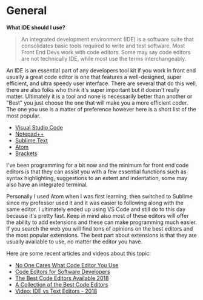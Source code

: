 # General

**What IDE should I use?**

> An integrated development environment (IDE) is a software suite that consolidates basic tools required to write and test software. Most Front End Devs work with code editors. Some may say code editors are not technically IDE, while most use the terms interchangeably.

An IDE is an essential part of any developers tool kit if you work in front end usually a great code editor is one that features a well-designed, super efficient, and ultra speedy user interface. There are several that do this well, there are also folks who think it's super important but it doesn't really matter. Ultimately it is a tool and none is necessarily better than another or "Best" you just choose the one that will make you a more efficient coder. The one you use is a matter of preference however here is a short list of the most popular.

-   [Visual Studio Code](https://notepad-plus-plus.org/download/v6.9.2.html)
-   [Notepad++](https://notepad-plus-plus.org/download/v6.9.2.html)
-   [Sublime Text](https://notepad-plus-plus.org/download/v6.9.2.html)
-   [Atom](https://atom.io/)
-   [Brackets](http://brackets.io/)

I've been programming for a bit now and the minimum for front end code editors is that they can assist you with a few essential functions such as syntax highlighting, suggestions to an extent and indentation, some may also have an integrated terminal.

Personally I used Atom when I was first learning, then switched to Sublime since my professor used it and it was easier to following along with the same editor. I ultimately ended up using VS Code and still do to this day because it's pretty fast. Keep in mind also most of these editors will offer the ability to add extensions and these can make programming much easier. If you search the web you will find tons of opinions on the best editors and the most popular extensions. The best part about extensions is that they are usually available to use, no matter the editor you have.

Here are some recent articles and videos about this topic:

-   [No One Cares What Code Editor You Use](https://codeburst.io/no-one-cares-what-code-editor-you-use-fff600355d36)
-   [Code Editors for Software Developers](https://medium.com/@Apiumhub/code-editors-for-software-developers-50570989e61a)
-   [The Best Code Editors Available 2018](https://wplook.com/13-best-code-editors-available-2018/)
-   [A Collection of the Best Code Editors](https://www.keycdn.com/blog/best-text-editors)
-   [Video: IDE vs Text Editors - 2018](https://www.youtube.com/watch?v=S_c4WBv4TMU)
